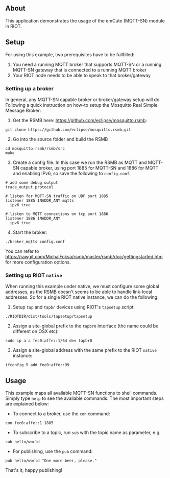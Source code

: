 ## About
This application demonstrates the usage of the emCute (MQTT-SN) module in RIOT.

## Setup
For using this example, two prerequisites have to be fullfilled:

1. You need a running MQTT broker that supports MQTT-SN or a running MQTT-SN
   gateway that is connected to a running MQTT broker
2. Your RIOT node needs to be able to speak to that broker/gateway


### Setting up a broker
In general, any MQTT-SN capable broker or broker/gateway setup will do.
Following a quick instruction on how-to setup the Mosquitto Real Simple Message
Broker:

1. Get the RSMB here: https://github.com/eclipse/mosquitto.rsmb:
```
git clone https://github.com/eclipse/mosquitto.rsmb.git
```

2. Go into the source folder and build the RSMB
```
cd mosquitto.rsmb/rsmb/src
make
```

3. Create a config file. In this case we run the RSMB as MQTT and MQTT-SN
   capable broker, using port 1885 for MQTT-SN and 1886 for MQTT and enabling
   IPv6, so save the following to `config.conf`:
```
# add some debug output
trace_output protocol

# listen for MQTT-SN traffic on UDP port 1885
listener 1885 INADDR_ANY mqtts
  ipv6 true

# listen to MQTT connections on tcp port 1886
listener 1886 INADDR_ANY
  ipv6 true
```

4. Start the broker:
```
./broker_mqtts config.conf
```

You can refer to
https://rawgit.com/MichalFoksa/rsmb/master/rsmb/doc/gettingstarted.htm for more
configuration options.


### Setting up RIOT `native`
When running this example under native, we must configure some global addresses,
as the RSMB doesn't seems to be able to handle link-local addresses. So for a
single RIOT native instance, we can do the following:

1. Setup `tap` and `tapbr` devices using RIOT's `tapsetup` script:
```
./RIOTDIR/dist/tools/tapsetup/tapsetup
```

2. Assign a site-global prefix to the `tapbr0` interface (the name could be
   different on OSX etc):
```
sudo ip a a fec0:affe::1/64 dev tapbr0
```

3. Assign a site-global address with the same prefix to the RIOT `native`
   instance:
```
ifconfig 5 add fec0:affe::99
```


## Usage
This example maps all available MQTT-SN functions to shell commands. Simply type
`help` to see the available commands. The most important steps are explained
below:

- To connect to a broker, use the `con` command:
```
con fec0:affe::1 1885
```

- To subscribe to a topic, run `sub` with the topic name as parameter, e.g.
```
sub hello/world
```

- For publishing, use the `pub` command:
```
pub hello/world "One more beer, please."
```

That's it, happy publishing!

